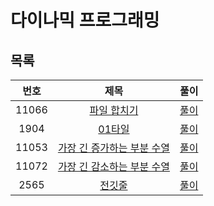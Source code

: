# 다이나믹 프로그래밍

## 목록
| 번호 | 제목 | 풀이 | 
| :--: | :--: | :--: |
| 11066 | [파일 합치기](https://www.acmicpc.net/problem/11066) | [풀이](https://github.com/MJ-SEO/PS/tree/master/DP/11066_filesum.cpp) |
| 1904 | [01타일](https://www.acmicpc.net/problem/1904) | [풀이](https://github.com/MJ-SEO/PS/tree/master/DP/1904_01tile.cpp) |
| 11053 | [가장 긴 증가하는 부분 수열](https://www.acmicpc.net/problem/11053) | [풀이](https://github.com/MJ-SEO/PS/tree/master/DP/11053_longs+.cpp) |
| 11072 | [가장 긴 감소하는 부분 수열](https://www.acmicpc.net/problem/11072) | [풀이](https://github.com/MJ-SEO/PS/tree/master/DP/11072_longs-.cpp) |
| 2565 | [전깃줄](https://www.acmicpc.net/problem/2565) | [풀이](https://github.com/MJ-SEO/PS/tree/master/DP/2565_elecline.cpp) |
